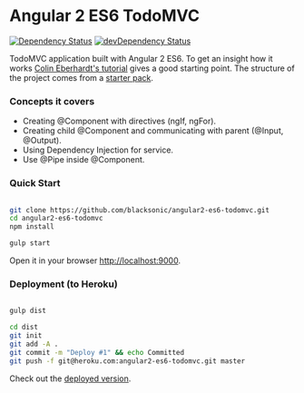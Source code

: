 # Angular 2 ES6 TodoMVC 
[![Dependency Status](https://david-dm.org/blacksonic/angular2-es6-todomvc.svg)](https://david-dm.org/blacksonic/angular2-es6-todomvc)
[![devDependency Status](https://david-dm.org/blacksonic/angular2-es6-todomvc/dev-status.svg)](https://david-dm.org/blacksonic/angular2-es6-todomvc#info=devDependencies)

TodoMVC application built with Angular 2 ES6.
To get an insight how it works [Colin Eberhardt's tutorial](http://blog.scottlogic.com/2015/12/07/angular-2.html) gives a good starting point.
The structure of the project comes from a [starter pack](https://github.com/blacksonic/angular2-es6-starter).

### Concepts it covers

- Creating @Component with directives (ngIf, ngFor).
- Creating child @Component and communicating with parent (@Input, @Output).
- Using Dependency Injection for service.
- Use @Pipe inside @Component.

### Quick Start

```bash

git clone https://github.com/blacksonic/angular2-es6-todomvc.git
cd angular2-es6-todomvc
npm install

gulp start

```

Open it in your browser [http://localhost:9000](http://localhost:9000).

### Deployment (to Heroku)

```bash

gulp dist

cd dist
git init
git add -A .
git commit -m "Deploy #1" && echo Committed
git push -f git@heroku.com:angular2-es6-todomvc.git master

```

Check out the [deployed version](https://angular2-es6-todomvc.herokuapp.com/).